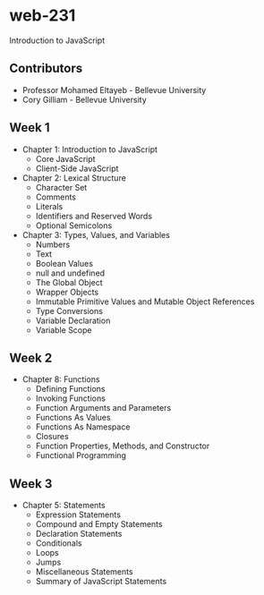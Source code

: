 # web-231
Introduction to JavaScript

## Contributors

* Professor Mohamed Eltayeb - Bellevue University
* Cory Gilliam - Bellevue University

Week 1
------
* Chapter 1: Introduction to JavaScript
  * Core JavaScript
  * Client-Side JavaScript
* Chapter 2: Lexical Structure
  * Character Set
  * Comments
  * Literals
  * Identifiers and Reserved Words
  * Optional Semicolons
* Chapter 3: Types, Values, and Variables
  * Numbers
  * Text
  * Boolean Values
  * null and undefined
  * The Global Object
  * Wrapper Objects
  * Immutable Primitive Values and Mutable Object References
  * Type Conversions
  * Variable Declaration
  * Variable Scope

Week 2
------
* Chapter 8: Functions
  * Defining Functions
  * Invoking Functions
  * Function Arguments and Parameters
  * Functions As Values
  * Functions As Namespace
  * Closures
  * Function Properties, Methods, and Constructor
  * Functional Programming
  
Week 3
------
* Chapter 5: Statements
  * Expression Statements
  * Compound and Empty Statements
  * Declaration Statements
  * Conditionals
  * Loops
  * Jumps
  * Miscellaneous Statements
  * Summary of JavaScript Statements
  
